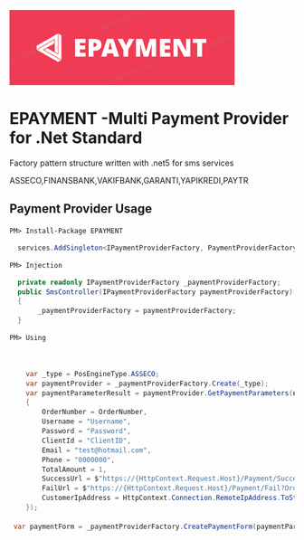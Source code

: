 
![alt text](https://github.com/enisgurkann/EPAYMENT/blob/master/Epayment.PNG?raw=true)

# EPAYMENT -Multi Payment Provider for .Net Standard


Factory pattern structure written with .net5 for sms services

 ASSECO,FINANSBANK,VAKIFBANK,GARANTI,YAPIKREDI,PAYTR

## Payment Provider Usage

```
PM> Install-Package EPAYMENT
```

```csharp
  services.AddSingleton<IPaymentProviderFactory, PaymentProviderFactory>();
 ```
 
 
```
PM> Injection
```


```csharp
  private readonly IPaymentProviderFactory _paymentProviderFactory;
  public SmsController(IPaymentProviderFactory paymentProviderFactory)
  {
       _paymentProviderFactory = paymentProviderFactory;
  }
```

```
PM> Using
```
```csharp
     
     
	var _type = PosEngineType.ASSECO;
	var paymentProvider = _paymentProviderFactory.Create(_type);
	var paymentParameterResult = paymentProvider.GetPaymentParameters(new PaymentRequest()
	{
		OrderNumber = OrderNumber,
		Username = "Username",
		Password = "Password",
		ClientId = "ClientID",
		Email = "test@hotmail.com",
		Phone = "0000000",
		TotalAmount = 1,
		SuccessUrl = $"https://{HttpContext.Request.Host}/Payment/Success?OrderNumber={OrderNumber}",
		FailUrl = $"https://{HttpContext.Request.Host}/Payment/Fail?OrderNumber={OrderNumber}",
		CustomerIpAddress = HttpContext.Connection.RemoteIpAddress.ToString()
	});

 var paymentForm = _paymentProviderFactory.CreatePaymentForm(paymentParameterResult.Parameters, _config.GetValue<Uri>("Payment:PosType"));
    
```


 
